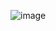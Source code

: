![image](https://github.com/ProboticsX/Kubernetes/assets/36927669/36372b44-4fb3-44cd-b1dd-e63ad9e9db29)

